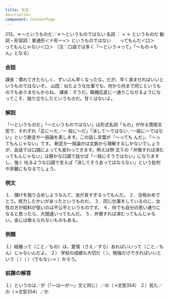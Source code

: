 ```yaml
---
title: 文法：
description
component: ContentPage
---
```



213。＊～というものだ／＊～というものではない
名詞 ： × ＋ というものだ
動詞・形容詞：普通形＜ナ形ー×＞ というものではない
      ってもんだ＜口＞
      ってもんじゃない＜口＞
（注：口語では多く「～という→って」「～もの→もん」となる）
### 会話
課長：慣れてきたらしく、ずいぶん早くなったな。だが、早く済ませればいいというものではないぞ。 山田：似たような仕事でも、何から何まで同じというものでもありませんからね。 課長：そうだ。臨機応変に一通りこなせるようになってこそ、独り立ちしたというものだ。甘くはないよ。
### 解説
「～というものだ」「～というものではない」は形式名詞「もの」が作る慣用文型で、それぞれ「正に～だ／一
般に～だ」「決して～ではない／一般に～ではない」という断定や一般論を表します。この話し言葉が「～っても んだ」、「～ってもんじゃない」です。
断定か一般論かは文脈から理解するしかないでしょうが、会話では口調によっても変わってきます。例えば例 文５の「弁償すれば済むってもんじゃない」は静かな口調で話せば「一般にそうではない」になりますし、強く 叱るような口調で言えば「決してそうあってはならない」という批判や非難にもなるでしょう。
### 例文
１．儲けを独り占めしようなんて、虫が良すぎるってもんだ。
２．合格おめでとう。努力したかいがあったというものだ。
３．同じ仕事をしているのに、女性の方が給料が低いのは不公平というものです。
４．何でも自分の思い通りになると思ったら、大間違いってもんだ。
５．弁償すれば済むってもんじゃない。金には換えられないものもある。
### 例題
１）結婚って（こと／もの）は、愛情（さえ／すら）あればいいって（こと／もん）じゃないんだよ。
２） 学校の成績も大切だ（ ）、勉強だけできればいいという（ ）（ ）（でもない→ ）かろう。
### 前課の解答
１）というのは／が（「～は～が～」文と同じ）／の（→文型354）
２）見た／の（→文型354）／か
